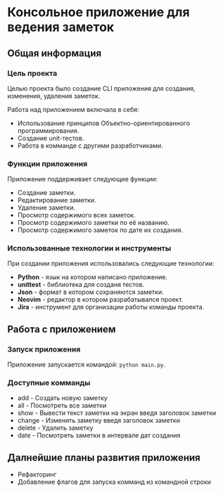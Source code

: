 # Консольное приложение для ведения заметок

## Общая информация

### Цель проекта

Целью проекта было создание CLI приложения для создания, изменения, удаления заметок.

Работа над приложением включала в себя:

- Использование принципов Объектно-ориентированного программирования.
- Создание unit-тестов.
- Работа в комманде с другими разработчиками.

### Функции приложения

Приложение поддерживает следующие функции:

- Создание заметки.
- Редактирование заметки.
- Удаление заметки.
- Просмотр содержимого всех заметок.
- Просмотр содержимого заметки по её названию.
- Просмотр содержимого заметок по дате их создания.

### Использованные технологии и инструменты

При создании приложения использовались следующие технологии:

- **Python** - язык на котором написано приложение.
- **unittest** - библиотека для созданя тестов.
- **Json** - формат в котором сохраняются заметки.
- **Neovim** - редактор в котором разрабатывался проект.
- **Jira** - инструмент для организации работы команды проекта.

## Работа с приложением

### Запуск приложения

Приложение запускается командой: `python main.py`.

### Доступные комманды

- add - Создать новую заметку
- all - Посмотреть все заметки
- show - Вывести текст заметки на экран введя заголовок заметки
- change - Изменить заметку введя заголовок заметки
- delete - Удалить заметку
- date - Посмотреть заметки в интервале дат создания

## Далнейшие планы развития приложения

- Рефакторинг
- Добавление флагов для запуска комманд из командной строки
